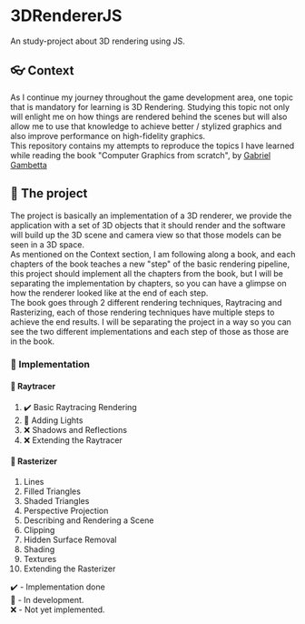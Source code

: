 # 3DRendererJS
An study-project about 3D rendering using JS.

## :eyeglasses: Context
As I continue my journey throughout the game development area, one topic that is mandatory for learning is 3D Rendering. Studying this topic not only will enlight me on how things are rendered behind the scenes but will also allow me to use that knowledge to achieve better / stylized graphics and also improve performance on high-fidelity graphics.<br>
This repository contains my attempts to reproduce the topics I have learned while reading the book "Computer Graphics from scratch", by [Gabriel Gambetta](https://gabrielgambetta.com/)

## :rocket: The project  
The project is basically an implementation of a 3D renderer, we provide the application with a set of 3D objects that it should render and the software will build up the 3D scene and camera view so that those models can be seen in a 3D space. <br>
As mentioned on the Context section, I am following along a book, and each chapters of the book teaches a new "step" of the basic rendering pipeline, this project should implement all the chapters from the book, but I will be separating the implementation by chapters, so you can have a glimpse on how the renderer looked like at the end of each step. <br>
The book goes through 2 different rendering techniques, Raytracing and Rasterizing, each of those rendering techniques have multiple steps to achieve the end results. I will be separating the project in a way so you can see the two different implementations and each step of those as those are in the book.
### :space_invader: Implementation 
#### :gun: Raytracer
1. :heavy_check_mark: Basic Raytracing Rendering
2. :construction: Adding Lights
3. :x: Shadows and Reflections
4. :x: Extending the Raytracer

#### :construction: Rasterizer
1. Lines
2. Filled Triangles
3. Shaded Triangles
4. Perspective Projection
5. Describing and Rendering a Scene
6. Clipping
7. Hidden Surface Removal
8. Shading
9. Textures
10. Extending the Rasterizer

:heavy_check_mark: - Implementation done <br>
:construction: - In development. <br>
:x: - Not yet implemented. <br>
